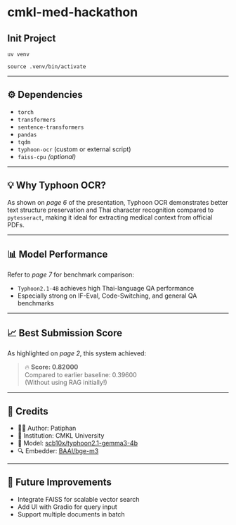 # cmkl-med-hackathon

## Init Project
```
uv venv

source .venv/bin/activate
```
 
---

## ⚙️ Dependencies

- `torch`
- `transformers`
- `sentence-transformers`
- `pandas`
- `tqdm`
- `typhoon-ocr` (custom or external script)
- `faiss-cpu` *(optional)*

---

## 💡 Why Typhoon OCR?

As shown on *page 6* of the presentation, Typhoon OCR demonstrates better text structure preservation and Thai character recognition compared to `pytesseract`, making it ideal for extracting medical context from official PDFs.

---

## 📊 Model Performance

Refer to *page 7* for benchmark comparison:
- `Typhoon2.1-4B` achieves high Thai-language QA performance
- Especially strong on IF-Eval, Code-Switching, and general QA benchmarks

---

## 📈 Best Submission Score

As highlighted on *page 2*, this system achieved:
> 🔥 **Score: 0.82000**  
> Compared to earlier baseline: 0.39600  
> (Without using RAG initially!)

---

## 🧠 Credits

- 🧑‍💻 Author: Patiphan
- 🏥 Institution: CMKL University
- 🧪 Model: [scb10x/typhoon2.1-gemma3-4b](https://huggingface.co/scb10x/typhoon2.1-gemma3-4b)
- 🔍 Embedder: [BAAI/bge-m3](https://huggingface.co/BAAI/bge-m3)

---

## 🚀 Future Improvements

- Integrate FAISS for scalable vector search
- Add UI with Gradio for query input
- Support multiple documents in batch
